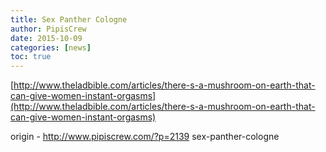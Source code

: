 ```yaml
---
title: Sex Panther Cologne
author: PipisCrew
date: 2015-10-09
categories: [news]
toc: true
---
```


[http://www.theladbible.com/articles/there-s-a-mushroom-on-earth-that-can-give-women-instant-orgasms](http://www.theladbible.com/articles/there-s-a-mushroom-on-earth-that-can-give-women-instant-orgasms)

origin - http://www.pipiscrew.com/?p=2139 sex-panther-cologne